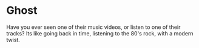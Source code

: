 # Ghost
Have you ever seen one of their music videos, or listen to one of their tracks?
Its like going back in time, listening to the 80's rock, with a modern twist.

